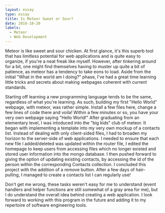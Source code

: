 ```yaml
---
layout: essay
type: essay
title: Is Meteor Sweet or Sour?
date: 2016-10-20
labels:
  - Meteor
  - Web Development
---
```

 
Meteor is like sweet and sour chicken.  At first glance, it's this superb tool that has limitless potential for web applications and is quite easy to organize, if you're a neat freak like myself.  However, after tinkering around for a bit, one might find themselves having to muster up quite a bit of patience, as meteor has a tendency to take eons to load.  Aside from the initial "What in the world am I doing?" phase, I've had a great time learning little tricks and secrets about making webpages coherent with current standards.

Starting off learning a new programming language tends to be the same, regardless of what you're learning.  As such, building my first "Hello World" webpage, with meteor, was rather simple.  Install a few files here, change a few lines of code there and voila!  Within a few minutes or so, you have your very own webpage saying "Hello World!"  After graduating from an elementary level, I was intoduced into the "big kids" club of meteor.  It began with implementing a template into my very own mockup of a contacts list.  Instead of dealing with only client-sided files, I had to broaden my horizon to the server-side of web applications.  I needed to ensure that each new file I added/deleted was updated within the router file, I edited the homepage to keep users from accessing files which no longer existed and stored user information into the mongo database.  I then pushed forward to giving the option of updating existing contacts, by accessing the id of the person within the corresponding Contacts collection.  I concluded this project with the addition of a remove button.  After a few days of hair-pulling, I managed to create a contacts list I can regularly use!

Don't get me wrong, these tasks weren't easy for me to understand (event handlers and helper functions are still somewhat of a gray area for me), but I do understand the overall idea behind creating a web application.  I look forward to working with this program in the future and adding it to my repertoire of software engineering tools.
